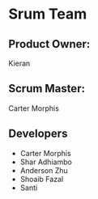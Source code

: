 # Srum Team
## Product Owner:
Kieran
## Scrum Master:
Carter Morphis
## Developers
- Carter Morphis
- Shar Adhiambo
- Anderson Zhu
- Shoaib Fazal
- Santi
